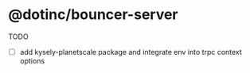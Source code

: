 # @dotinc/bouncer-server

TODO

- [ ] add kysely-planetscale package and integrate env into trpc context options
